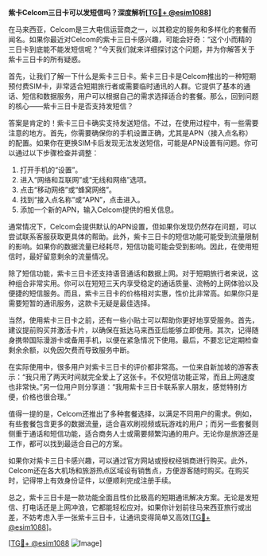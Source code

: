 **紫卡Celcom三日卡可以发短信吗？深度解析[[TG💪+ @esim1088](https://t.me/s/esim1088)]**

在马来西亚，Celcom是三大电信运营商之一，以其稳定的服务和多样化的套餐而闻名。如果你最近对Celcom的紫卡三日卡感兴趣，可能会好奇：“这个小而精的三日卡到底能不能发短信呢？”今天我们就来详细探讨这个问题，并为你解答关于紫卡三日卡的所有疑惑。

首先，让我们了解一下什么是紫卡三日卡。紫卡三日卡是Celcom推出的一种短期预付费SIM卡，非常适合短期旅行者或需要临时通讯的人群。它提供了基本的通话、短信和数据服务，用户可以根据自己的需求选择适合的套餐。那么，回到问题的核心——紫卡三日卡是否支持发短信？

答案是肯定的！紫卡三日卡确实支持发送短信。不过，在使用过程中，有一些需要注意的地方。首先，你需要确保你的手机设置正确，尤其是APN（接入点名称）的配置。如果你在更换SIM卡后发现无法发送短信，可能是APN设置有问题。你可以通过以下步骤检查并调整：

1. 打开手机的“设置”。
2. 进入“网络和互联网”或“无线和网络”选项。
3. 点击“移动网络”或“蜂窝网络”。
4. 找到“接入点名称”或“APN”，点击进入。
5. 添加一个新的APN，输入Celcom提供的相关信息。

通常情况下，Celcom会提供默认的APN设置，但如果你发现仍然存在问题，可以尝试联系客服获取更具体的帮助。此外，紫卡三日卡的短信功能可能受到流量限制的影响。如果你的数据流量已经耗尽，短信功能可能会受到影响。因此，在使用短信时，最好留意剩余的流量情况。

除了短信功能，紫卡三日卡还支持语音通话和数据上网。对于短期旅行者来说，这种组合非常实用。你可以在短短三天内享受稳定的通话质量、流畅的上网体验以及便捷的短信服务。而且，紫卡三日卡的价格相对实惠，性价比非常高。如果你只是需要短暂的通讯服务，这款卡无疑是最佳选择。

当然，使用紫卡三日卡之前，还有一些小贴士可以帮助你更好地享受服务。首先，建议提前购买并激活卡片，以确保在抵达马来西亚后能够立即使用。其次，记得随身携带国际漫游卡或备用手机，以便在紧急情况下使用。最后，不要忘记定期检查剩余余额，以免因欠费而导致服务中断。

在实际使用中，很多用户对紫卡三日卡的评价都非常高。一位来自新加坡的游客表示：“我只用了两天时间就完全爱上了这张卡。不仅短信功能正常，而且上网速度也非常快。”另一位用户则分享道：“我用紫卡三日卡联系家人朋友，感觉特别方便，价格也很合理。”

值得一提的是，Celcom还推出了多种套餐选择，以满足不同用户的需求。例如，有些套餐包含更多的数据流量，适合喜欢刷视频或玩游戏的用户；而另一些套餐则侧重于通话和短信功能，适合商务人士或需要频繁沟通的用户。无论你是旅游还是工作，都可以找到最适合自己的方案。

如果你对紫卡三日卡感兴趣，可以通过官方网站或授权经销商进行购买。此外，Celcom还在各大机场和旅游热点区域设有销售点，方便游客随时购买。在购买时，记得带上有效身份证件，以便顺利完成注册手续。

总之，紫卡三日卡是一款功能全面且性价比极高的短期通讯解决方案。无论是发短信、打电话还是上网冲浪，它都能轻松应对。如果你计划前往马来西亚旅行或出差，不妨考虑入手一张紫卡三日卡，让通讯变得简单又高效[[TG💪+ @esim1088](https://t.me/s/esim1088)]。

[[TG💪+ @esim1088](https://t.me/s/esim1088) ![Image](https://i.postimg.cc/4NQfJmqS/Snipaste-2025-05-13-00-14-12.png)]